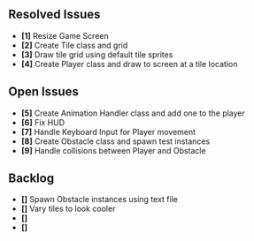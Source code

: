 ## Resolved Issues ##

- **[1]** Resize Game Screen
- **[2]** Create Tile class and grid
- **[3]** Draw tile grid using default tile sprites
- **[4]** Create Player class and draw to screen at a tile location

## Open Issues ##

- **[5]** Create Animation Handler class and add one to the player
- **[6]** Fix HUD
- **[7]** Handle Keyboard Input for Player movement
- **[8]** Create Obstacle class and spawn test instances
- **[9]** Handle collisions between Player and Obstacle

## Backlog ##

- **[]** Spawn Obstacle instances using text file
- **[]** Vary tiles to look cooler
- **[]**
- **[]**
